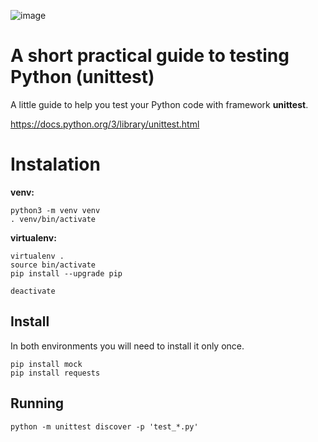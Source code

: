 ![image](https://user-images.githubusercontent.com/1257048/203304118-a902976a-72b9-4e7c-bc06-80f73c5afad5.png)

# A short practical guide to testing Python (unittest)

A little guide to help you test your Python code with framework __unittest__.

https://docs.python.org/3/library/unittest.html


# Instalation

__venv:__

    python3 -m venv venv
    . venv/bin/activate

__virtualenv:__

    virtualenv .
    source bin/activate
    pip install --upgrade pip

    deactivate

## Install

In both environments you will need to install it only once.

    pip install mock
    pip install requests

## Running

    python -m unittest discover -p 'test_*.py'
